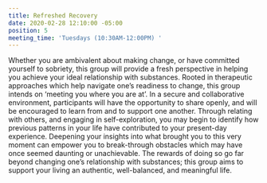 ```yaml
---
title: Refreshed Recovery
date: 2020-02-28 12:10:00 -05:00
position: 5
meeting_time: 'Tuesdays (10:30AM-12:00PM) '
---
```


Whether you are ambivalent about making change, or have committed yourself to sobriety, this group will provide a fresh perspective in helping you achieve your ideal relationship with substances. Rooted in therapeutic approaches which help navigate one’s readiness to change, this group intends on ‘meeting you where you are at’. In a secure and collaborative environment, participants will have the opportunity to share openly, and will be encouraged to learn from and to support one another. Through relating with others, and engaging in self-exploration, you may begin to identify how previous patterns in your life have contributed to your present-day experience. Deepening your insights into what brought you to this very moment can empower you to break-through obstacles which may have once seemed daunting or unachievable. The rewards of doing so go far beyond changing one’s relationship with substances; this group aims to support your living an authentic, well-balanced, and meaningful life.